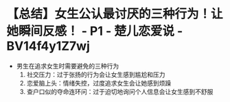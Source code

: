 # 【总结】女生公认最讨厌的三种行为！让她瞬间反感！ - P1 - 楚儿恋爱说 - BV14f4y1Z7wj

-   男生在追求女生时需要避免的三种行为
    1.  社交压力：过于张扬的行为会让女生感到尴尬和压力
    2.  恋爱脑上头：情绪失控，过度追求女生会让她感到烦躁
    3.  查户口似的夺命连环问：过于迫切地询问个人信息会让女生感到不舒服